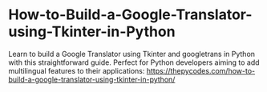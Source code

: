 # How-to-Build-a-Google-Translator-using-Tkinter-in-Python
Learn to build a Google Translator using Tkinter and googletrans in Python with this straightforward guide. Perfect for Python developers aiming to add multilingual features to their applications:
https://thepycodes.com/how-to-build-a-google-translator-using-tkinter-in-python/
